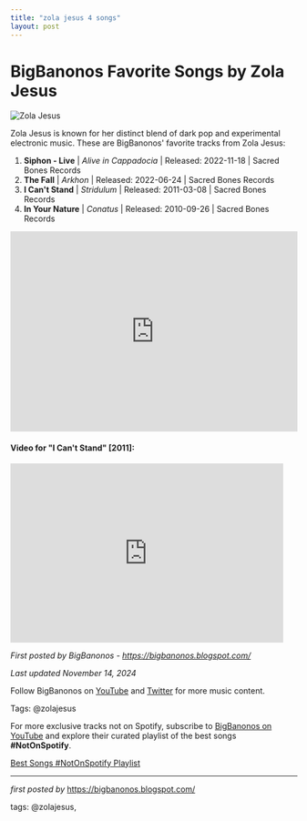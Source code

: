 ```yaml
---
title: "zola jesus 4 songs"
layout: post
---
```

<h1>BigBanonos Favorite Songs by Zola Jesus</h1>
<img src="https://www.rollingstone.com/wp-content/uploads/2018/06/rs-16139-20140715-zola-x1800-1405459229.jpg" alt="Zola Jesus"> <p>Zola Jesus is known for her distinct blend of dark pop and experimental electronic music. These are BigBanonos' favorite tracks from Zola Jesus:</p> <ol> <li><strong>Siphon - Live</strong> | <em>Alive in Cappadocia</em> | Released: 2022-11-18 | Sacred Bones Records</li> <li><strong>The Fall</strong> | <em>Arkhon</em> | Released: 2022-06-24 | Sacred Bones Records</li> <li><strong>I Can't Stand</strong> | <em>Stridulum</em> | Released: 2011-03-08 | Sacred Bones Records</li> <li><strong>In Your Nature</strong> | <em>Conatus</em> | Released: 2010-09-26 | Sacred Bones Records</li>
</ol> <div> <iframe src="https://open.spotify.com/embed/playlist/3zhqfj8LELVNfBznpSrxLd?utm_source=generator" width="100%" height="352" frameborder="0" allowfullscreen="" allow="autoplay; clipboard-write; encrypted-media; fullscreen; picture-in-picture" loading="lazy"></iframe>
</div> <h4>Video for "I Can't Stand" [2011]:</h4>
<iframe allowfullscreen="" frameborder="0" height="315" src="https://www.youtube.com/embed/4j6LsJt_8Yk?list=PLtuNtuTatqI0Op3ks6L1YwfH8HxEDlS0G" width="95%"></iframe><br> <p><em>First posted by BigBanonos - <a href="https://bigbanonos.blogspot.com/">https://bigbanonos.blogspot.com/</a></em></p>
<p><em>Last updated November 14, 2024</em></p>
<p>Follow BigBanonos on <a href="https://www.youtube.com/@BigBanonos">YouTube</a> and <a href="https://x.com/bigbanonos">Twitter</a> for more music content.</p>
<p>Tags: @zolajesus</p>


<!--Subscribe and Playlist Links-->
<div>
    <p>For more exclusive tracks not on Spotify, subscribe to <a href="https://www.youtube.com/@BigBanonos" target="_blank">BigBanonos on YouTube</a> and explore their curated playlist of the best songs <strong>#NotOnSpotify</strong>.</p>
    <p><a href="https://www.youtube.com/playlist?list=PLtuNtuTatqI0kFahUCbtbfenC_ET5O_tr" target="_blank">Best Songs #NotOnSpotify Playlist<br /></a></p></div>

<hr />

<p><em>first posted by</em> <a href="https://bigbanonos.blogspot.com/" rel="noopener" target="_new">https://bigbanonos.blogspot.com/</a></p>

<p>tags: @zolajesus,</p>
